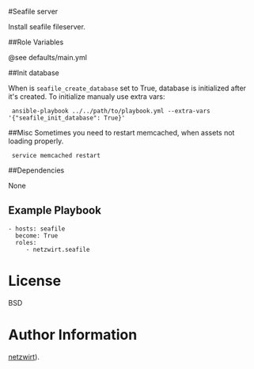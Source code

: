 #Seafile server

Install seafile fileserver.

##Role Variables


@see defaults/main.yml

##Init database

When is `seafile_create_database` set to True, database is initialized after it's created.
To initialize manualy use extra vars:
 
     ansible-playbook ../../path/to/playbook.yml --extra-vars '{"seafile_init_database": True}'

##Misc
Sometimes you need to restart memcached, when assets not loading properly.

     service memcached restart

##Dependencies

None

Example Playbook
----------------

    - hosts: seafile
      become: True
      roles:
         - netzwirt.seafile

# License

BSD

# Author Information

[netzwirt](https://github.com/netzwirt)).

